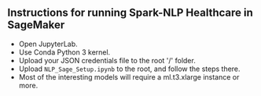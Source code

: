 ## Instructions for running Spark-NLP Healthcare in SageMaker
+ Open JupyterLab.
+ Use Conda Python 3 kernel.
+ Upload your JSON credentials file to the root '/' folder.
+ Upload `NLP_Sage_Setup.ipynb` to the root, and follow the steps there.
+ Most of the interesting models will require a ml.t3.xlarge instance or more. 
